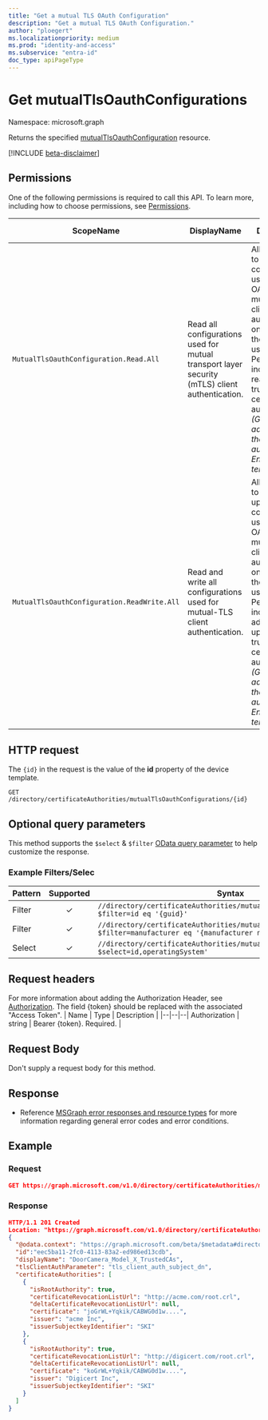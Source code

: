```yaml
---
title: "Get a mutual TLS OAuth Configuration"
description: "Get a mutual TLS OAuth Configuration."
author: "ploegert"
ms.localizationpriority: medium
ms.prod: "identity-and-access"
ms.subservice: "entra-id"
doc_type: apiPageType
---
```


# Get mutualTlsOauthConfigurations
Namespace: microsoft.graph

Returns the specified [mutualTlsOauthConfiguration](../resources/mutualTlsOauthConfiguration.md) resource.

[!INCLUDE [beta-disclaimer](../../includes/beta-disclaimer.md)]

## Permissions
One of the following permissions is required to call this API. To learn more, including how to choose permissions, see [Permissions](/graph/permissions-reference).

<!-- {
  "blockType": "permissions",
  "name": "mutualtlsoauthconfiguration-get-permissions"
}
-->

|ScopeName|DisplayName|Description|Type|Admin Consent?|Entities/APIs covered|
|-|-|-|-|-|-|
|`MutualTlsOauthConfiguration.Read.All`| Read all configurations used for mutual transport layer security (mTLS) client authentication. | Allows the app to read configuration used for OAuth 2.0 mutual-TLS client authentication, on behalf of the signed-in user. Permission includes reading trusted certificate authorities. _(Granted to admin role on the device authority's EntraId tenant)_|**Delegated**|**Yes**|List, Get|
|`MutualTlsOauthConfiguration.ReadWrite.All`| Read and write all configurations used for mutual-TLS client authentication. | Allows the app to read and update configuration used for OAuth 2.0 mutual-TLS client authentication, on behalf of the signed-in user. Permission includes adding and updating trusted certificate authorities. _(Granted to admin role on the device authority's EntraId tenant)_|**Delegated**|**Yes**|List, Get, Create, Update, Delete|

## HTTP request

The `{id}` in the request is the value of the **id** property of the device template.
<!-- { "blockType": "ignored" } -->
```http
GET /directory/certificateAuthorities/mutualTlsOauthConfigurations/{id}
```

## Optional query parameters
This method supports the `$select` & `$filter` [OData query parameter](/graph/query-parameters) to help customize the response.

### Example Filters/Selec
|Pattern|Supported|Syntax|
|-------|:---------:|------|
|Filter|✓|`//directory/certificateAuthorities/mutualTlsOauthConfigurations/?$filter=id eq '{guid}'`|
|Filter|✓|`//directory/certificateAuthorities/mutualTlsOauthConfigurations/?$filter=manufacturer eq '{manufacturer name}'`|
|Select|✓|`//directory/certificateAuthorities/mutualTlsOauthConfigurations/?$select=id,operatingSystem'`|

## Request headers
For more information about adding the Authorization Header, see [Authorization](/graph/security-authorization). The field {token} should be replaced with the associated "Access Token".
| Name | Type |	Description |
|--|--|--|
Authorization	| string	| Bearer {token}. Required. |

## Request Body
Don't supply a request body for this method.


## Response
- Reference [MSGraph error responses and resource types](/graph/errors) for more information regarding general error codes and error conditions.

## Example
### Request
<!-- {
  "blockType": "request",
  "name": "get_mutualtlsoauthconfiguration"
}
-->
```json
GET https://graph.microsoft.com/v1.0/directory/certificateAuthorities/mutualTlsOauthConfigurations/eec5ba11-2fc0-4113-83a2-ed986ed13cdb

```

### Response
<!-- {
  "blockType": "response",
  "truncated": true,
  "@odata.type": "microsoft.graph.mutualTlsOauthConfiguration"
}
-->
```json
HTTP/1.1 201 Created
Location: "https://graph.microsoft.com/v1.0/directory/certificateAuthorities/mutualTlsOauthConfigurations/eec5ba11-2fc0-4113-83a2-ed986ed13cdb"
{
  "@odata.context": "https://graph.microsoft.com/beta/$metadata#directory/certificateAuthorities/mutualTlsOauthConfigurations/$entity",
  "id":"eec5ba11-2fc0-4113-83a2-ed986ed13cdb",
  "displayName": "DoorCamera_Model_X_TrustedCAs",
  "tlsClientAuthParameter": "tls_client_auth_subject_dn",
  "certificateAuthorities": [
    {
      "isRootAuthority": true,
      "certificateRevocationListUrl": "http://acme.com/root.crl",
      "deltaCertificateRevocationListUrl": null,
      "certificate": "joGrWL+Yqkik/CABWG0d1w....",
      "issuer": "acme Inc",
      "issuerSubjectkeyIdentifier": "SKI"
    },
    {
      "isRootAuthority": true,
      "certificateRevocationListUrl": "http://digicert.com/root.crl",
      "deltaCertificateRevocationListUrl": null,
      "certificate": "koGrWL+Yqkik/CABWG0d1w....",
      "issuer": "Digicert Inc",
      "issuerSubjectkeyIdentifier": "SKI"
    }
  ]
}
```
